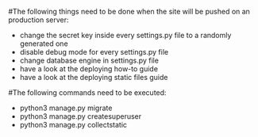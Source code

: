 #The following things need to be done when the site will be pushed on an production server:

 * change the secret key inside every settings.py file to a randomly generated one
 * disable debug mode for every settings.py file
 * change database engine in settings.py file
 * have a look at the deploying how-to guide
 * have a look at the deploying static files guide

#The following commands need to be executed:
 * python3 manage.py migrate
 * python3 manage.py createsuperuser
 * python3 manage.py collectstatic